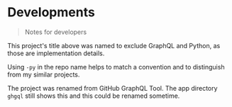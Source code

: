 # Developments
> Notes for developers

This project's title above was named to exclude GraphQL and Python, as those are implementation details.

Using `-py` in the repo name helps to match a convention and to distinguish from my similar projects.

The project was renamed from GitHub GraphQL Tool. The app directory `ghgql` still shows this and this could be renamed sometime.
